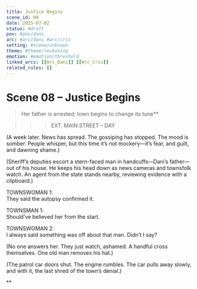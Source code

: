 ```yaml
---
title: Justice Begins
scene_id: 08
date: 2025-07-02
status: #draft
pov: #pov/dani
arc: #arc/dani #arc/cris
setting: #scene/unknown
theme: #theme/reckoning
emotion: #emotion/threshold
linked_arcs: [[Arc_Dani]] [[Arc_Cris]]
related_rules: []
---
```


# Scene 08 – Justice Begins

> Her father is arrested; town begins to change its tune**

>>>EXT. MAIN STREET – DAY

(A week later. News has spread. The gossiping has stopped. The mood is somber. People whisper, but this time it’s not mockery—it’s fear, and guilt, and dawning shame.)

(Sheriff’s deputies escort a stern-faced man in handcuffs—Dani’s father—out of his house. He keeps his head down as news cameras and townsfolk watch. An agent from the state stands nearby, reviewing evidence with a clipboard.)

TOWNSWOMAN 1:  
They said the autopsy confirmed it.

TOWNSMAN 1:  
Should’ve believed her from the start.

TOWNSWOMAN 2:  
I always said something was off about that man. Didn’t I say?

(No one answers her. They just watch, ashamed. A handful cross themselves. One old man removes his hat.)

(The patrol car doors shut. The engine rumbles. The car pulls away slowly, and with it, the last shred of the town’s denial.)

**
